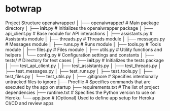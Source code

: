 # botwrap

Project Structure
openaiwrapper/
│
├── openaiwrapper/       # Main package directory
│   ├── __init__.py      # Initializes the openaiwrapper package
│   ├── api_client.py    # Base module for API interactions
│   ├── assistants.py    # Assistants module
│   ├── threads.py       # Threads module
│   ├── messages.py      # Messages module
│   ├── runs.py          # Runs module
│   ├── tools.py         # Tools module
│   ├── files.py         # Files module
│   ├── utils.py         # Utility functions and helpers
│   └── config.py        # Configuration settings and constants
│
├── tests/               # Directory for test cases
│   ├── __init__.py      # Initializes the tests package
│   ├── test_api_client.py
│   ├── test_assistants.py
│   ├── test_threads.py
│   ├── test_messages.py
│   ├── test_runs.py
│   ├── test_tools.py
│   ├── test_files.py
│   └── test_utils.py
│
├── .gitignore           # Specifies intentionally untracked files to ignore
├── Procfile             # Specifies commands that are executed by the app on startup
├── requirements.txt     # The list of project dependencies
├── runtime.txt          # Specifies the Python version to use on Heroku
└── app.json             # (Optional) Used to define app setup for Heroku CI/CD and review apps
